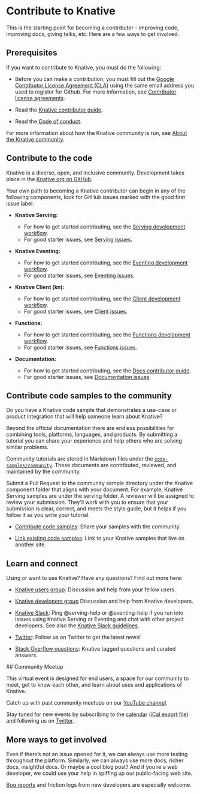 # Contribute to Knative

This is the starting point for becoming a contributor - improving code, improving docs, giving talks, etc.
Here are a few ways to get involved.

## Prerequisites

If you want to contribute to Knative, you must do the following:

- Before you can make a contribution, you must fill out the [Google Contributor License Agreement (CLA)](https://cla.developers.google.com/) using the same email address you used to register for Github.
For more information, see [Contributor license agreements](https://github.com/knative/community/blob/main/CONTRIBUTING.md#contributor-license-agreements).

- Read the [Knative contributor guide](https://github.com/knative/community/blob/main/CONTRIBUTING.md).

- Read the [Code of conduct](https://github.com/knative/community/blob/main/CODE-OF-CONDUCT.md).

For more information about how the Knative community is run, see [About the Knative community](about.md).

## Contribute to the code

Knative is a diverse, open, and inclusive community.
Development takes place in the [Knative org on GitHub](https://github.com/knative).

Your own path to becoming a Knative contributor can begin in any of the
following components, look for GitHub issues marked with the good first issue label.

- **Knative Serving:**

    - For how to get started contributing, see the [Serving development workflow](https://github.com/knative/serving/blob/main/DEVELOPMENT.md).
    - For good starter issues, see [Serving issues](https://github.com/knative/serving/issues?q=is%3Aissue+is%3Aopen+sort%3Aupdated-desc+label%3A%22good+first+issue%22).

- **Knative Eventing:**
    - For how to get started contributing, see the [Eventing development workflow](https://github.com/knative/eventing/blob/main/DEVELOPMENT.md).
    - For good starter issues, see [Eventing issues](https://github.com/knative/eventing/issues?q=is%3Aissue+is%3Aopen+sort%3Aupdated-desc+label%3Akind%2Fgood-first-issue).

- **Knative Client (kn):**

    - For how to get started contributing, see the [Client development workflow](https://github.com/knative/client/blob/main/docs/DEVELOPMENT.md).
    - For good starter issues, see [Client issues](https://github.com/knative/client/issues?q=is%3Aissue+is%3Aopen+sort%3Aupdated-desc+label%3Akind%2Fgood-first-issue).

- **Functions:**

    - For how to get started contributing, see the [Functions development workflow](https://github.com/knative-sandbox/kn-plugin-func/blob/main/docs/CONTRIBUTING.md).
    - For good starter issues, see [Functions issues](https://github.com/knative-sandbox/kn-plugin-func/issues?q=is%3Aopen+is%3Aissue+label%3Akind%2Fgood-first-issue).

- **Documentation:**

    - For how to get started contributing, see the [Docs contributor guide](https://github.com/knative/docs/blob/main/contribute-to-docs/README.md#knative-docs-contributor-guide).
    - For good starter issues, see [Documentation issues](https://github.com/knative/docs/issues?q=is%3Aissue+is%3Aopen+sort%3Aupdated-desc+label%3Akind%2Fgood-first-issue).

## Contribute code samples to the community

Do you have a Knative code sample that demonstrates a use-case or product integration that will help someone learn about Knative?

Beyond the official documentation there are endless possibilities for combining tools, platforms, languages, and products. By submitting a tutorial you can share your experience and help others who are solving similar problems.

Community tutorials are stored in Markdown files under the
[`code-samples/community`](https://github.com/knative/docs/tree/main/code-samples/community).
These documents are contributed, reviewed, and maintained by the community.

Submit a Pull Request to the community sample directory under the Knative component folder that aligns with your document. For example, Knative Serving samples are under the serving folder. A reviewer will be assigned to review your submission. They’ll work with you to ensure that your submission is clear, correct, and meets the style guide, but it helps if you follow it as you write your tutorial.

- [Contribute code samples](https://github.com/knative/docs/tree/main/code-samples/community):
Share your samples with the community.

- [Link existing code samples](../samples/README.md#external-code-samples):
Link to your Knative samples that live on another site.


## Learn and connect

Using or want to use Knative? Have any questions? Find out more here:

- [Knative users group](https://groups.google.com/forum/#!forum/knative-users):
Discussion and help from your fellow users.

- [Knative developers group](https://groups.google.com/forum/#!forum/knative-dev)
Discussion and help from Knative developers.

- [Knative Slack](https://slack.knative.dev):
Ping @serving-help or @eventing-help if you run into issues using Knative Serving
or Eventing and chat with other project developers. See also the [Knative Slack guidelines](https://github.com/knative/community/blob/main/SLACK-GUIDELINES.md).

- [Twitter](https://twitter.com/KnativeProject): Follow us on Twitter to get the latest news!

- [Stack Overflow questions](https://stackoverflow.com/questions/tagged/*knative*):
Knative tagged questions and curated answers.

## Community Meetup

This virtual event is designed for end users, a space for our community to meet,
get to know each other, and learn about uses and applications of Knative.

Catch up with past community meetups on our [YouTube channel](https://www.youtube.com/playlist?list=PLQjzPfIiEQLLyCyLBKLlwDLfE_A-P7nyg).

Stay tuned for new events by subscribing to the
[calendar](https://calendar.google.com/calendar/embed?src=knative.team_9q83bg07qs5b9rrslp5jor4l6s%40group.calendar.google.com&ctz=America%2FLos_Angeles) ([iCal export file](https://calendar.google.com/calendar/ical/knative.team_9q83bg07qs5b9rrslp5jor4l6s%40group.calendar.google.com/public/basic.ics))
and following us on [Twitter](https://twitter.com/KnativeProject).

## More ways to get involved

Even if there’s not an issue opened for it, we can always use more testing throughout the platform. Similarly, we can always use more docs, richer docs, insightful docs. Or maybe a cool blog post? And if you’re a web developer, we could use your help in spiffing up our public-facing web site.

[Bug reports](https://github.com/knative/serving/issues/new) and friction logs
from new developers are especially welcome.
